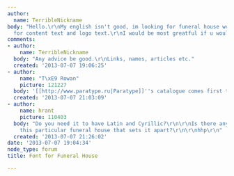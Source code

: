 ```yaml
---
author:
  name: TerribleNickname
body: "Hello.\r\nMy english isn't good, im looking for funeral house web font.\r\nFont
  for content text and logo text.\r\nI would be most greatful if u would help me.\r\nThanks!"
comments:
- author:
    name: TerribleNickname
  body: "Any advice be good.\r\nLinks, names, articles etc."
  created: '2013-07-07 19:06:25'
- author:
    name: "T\xE9 Rowan"
    picture: 121227
  body: '[[http://www.paratype.ru|Paratype]]''s catalogue comes first to my mind.'
  created: '2013-07-07 21:03:09'
- author:
    name: hrant
    picture: 110403
  body: "Do you need it to have Latin and Cyrillic?\r\n\r\nIs there anything about
    this particular funeral house that sets it apart?\r\n\r\nhhp\r\n"
  created: '2013-07-07 21:26:02'
date: '2013-07-07 19:04:34'
node_type: forum
title: Font for Funeral House

---
```

